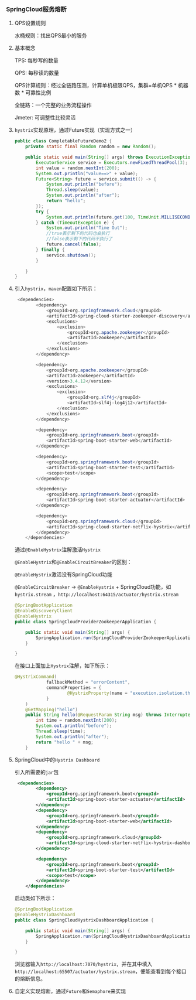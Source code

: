 ### SpringCloud服务熔断

1. QPS设置规则

   水桶规则：找出QPS最小的服务

2. 基本概念

   TPS: 每秒写的数量

   QPS: 每秒读的数量

   QPS计算规则：经过全链路压测，计算单机极限QPS，集群=单机QPS * 机器数 * 可靠性比例

   全链路：一个完整的业务流程操作

   Jmeter: 可调整性比较灵活

3. `hystrix`实现原理，通过Future实现（实现方式之一）

   ```java
   public class CompletableFutureDemo2 {
       private static final Random random = new Random();
   
       public static void main(String[] args) throws ExecutionException, InterruptedException {
           ExecutorService service = Executors.newFixedThreadPool(3);
           int value = random.nextInt(200);
           System.out.println("value==>" + value);
           Future<String> future = service.submit(() -> {
               System.out.println("before");
               Thread.sleep(value);
               System.out.println("after");
               return "hello";
           });
           try {
               System.out.println(future.get(100, TimeUnit.MILLISECONDS));
           } catch (TimeoutException e) {
               System.out.println("Time Out");
               //true表示剩下的代码也会执行
               //false表示剩下的代码不执行了
               future.cancel(false);
           } finally {
               service.shutdown();
           }
   
       }
   }
   ```

4. 引入`hystrix`，`maven`配置如下所示：

   ```java
   	<dependencies>
           <dependency>
               <groupId>org.springframework.cloud</groupId>
               <artifactId>spring-cloud-starter-zookeeper-discovery</artifactId>
               <exclusions>
                   <exclusion>
                       <groupId>org.apache.zookeeper</groupId>
                       <artifactId>zookeeper</artifactId>
                   </exclusion>
               </exclusions>
           </dependency>
   
           <dependency>
               <groupId>org.apache.zookeeper</groupId>
               <artifactId>zookeeper</artifactId>
               <version>3.4.12</version>
               <exclusions>
                   <exclusion>
                       <groupId>org.slf4j</groupId>
                       <artifactId>slf4j-log4j12</artifactId>
                   </exclusion>
               </exclusions>
           </dependency>
   
           <dependency>
               <groupId>org.springframework.boot</groupId>
               <artifactId>spring-boot-starter-web</artifactId>
           </dependency>
   
           <dependency>
               <groupId>org.springframework.boot</groupId>
               <artifactId>spring-boot-starter-test</artifactId>
               <scope>test</scope>
           </dependency>
   
           <dependency>
               <groupId>org.springframework.boot</groupId>
               <artifactId>spring-boot-starter-actuator</artifactId>
           </dependency>
   
           <dependency>
               <groupId>org.springframework.cloud</groupId>
               <artifactId>spring-cloud-starter-netflix-hystrix</artifactId>
           </dependency>
       </dependencies>
   ```

   通过`@EnableHystrix`注解激活`Hystrix`

   `@EnableHystrix`和`@EnableCircuitBreaker`的区别：

   `@EnableHystrix`激活没有SpringCloud功能

   `@EnableCircuitBreaker` -> `@EnableHystrix` + SpringCloud功能，如`hystrix.stream` ，`http://localhost:64315/actuator/hystrix.stream`

   ```java
   @SpringBootApplication
   @EnableDiscoveryClient
   @EnableHystrix
   public class SpringCloudProviderZookeeperApplication {
   
       public static void main(String[] args) {
           SpringApplication.run(SpringCloudProviderZookeeperApplication.class, args);
       }
   
   }
   ```

   在接口上面加上`Hystrix`注解，如下所示：

   ```java
   @HystrixCommand(
               fallbackMethod = "errorContent",
               commandProperties = {
                       @HystrixProperty(name = "execution.isolation.thread.timeoutInMilliseconds", value = "100")
               }
       )
       @GetMapping("hello")
       public String hello(@RequestParam String msg) throws InterruptedException {
           int time = random.nextInt(200);
           System.out.println("before");
           Thread.sleep(time);
           System.out.println("after");
           return "hello " + msg;
       }
   ```

5. SpringCloud中的`Hystrix Dashboard`

   引入所需要的`jar`包

   ```xml
   	<dependencies>
           <dependency>
               <groupId>org.springframework.boot</groupId>
               <artifactId>spring-boot-starter-actuator</artifactId>
           </dependency>
           <dependency>
               <groupId>org.springframework.boot</groupId>
               <artifactId>spring-boot-starter-web</artifactId>
           </dependency>
           <dependency>
               <groupId>org.springframework.cloud</groupId>
               <artifactId>spring-cloud-starter-netflix-hystrix-dashboard</artifactId>
           </dependency>
   
           <dependency>
               <groupId>org.springframework.boot</groupId>
               <artifactId>spring-boot-starter-test</artifactId>
               <scope>test</scope>
           </dependency>
       </dependencies>
   ```

   启动类如下所示：

   ```java
   @SpringBootApplication
   @EnableHystrixDashboard
   public class SpringCloudHystrixDashboardApplication {
   
       public static void main(String[] args) {
           SpringApplication.run(SpringCloudHystrixDashboardApplication.class, args);
       }
   
   }
   ```

   浏览器输入`http://localhost:7070/hystrix`，并在其中填入`http://localhost:65507/actuator/hystrix.stream`，便能查看到每个接口的熔断信息。

6. 自定义实现熔断，通过`Future`和`Semaphore`来实现

   ```java
   
   ```

   



